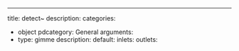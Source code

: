---
title: detect~
description:
categories:
 - object
pdcategory: General
arguments:
- type: gimme
  description:
  default:
inlets:
outlets:
